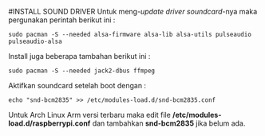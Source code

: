 #INSTALL SOUND DRIVER
Untuk meng-*update driver* *soundcard*-nya maka pergunakan perintah berikut ini :

    sudo pacman -S --needed alsa-firmware alsa-lib alsa-utils pulseaudio pulseaudio-alsa
    
Install juga beberapa tambahan berikut ini :

    sudo pacman -S --needed jack2-dbus ffmpeg
    
Aktifkan soundcard setelah boot dengan :

    echo "snd-bcm2835" >> /etc/modules-load.d/snd-bcm2835.conf

Untuk Arch Linux Arm versi terbaru maka edit file **/etc/modules-load.d/raspberrypi.conf** dan tambahkan **snd-bcm2835** jika belum ada.

